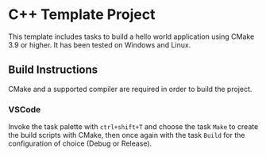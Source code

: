 # C++ Template Project

This template includes tasks to build a hello world application using CMake 3.9 or higher. It has been tested on Windows and Linux.

## Build Instructions

CMake and a supported compiler are required in order to build the project.

### VSCode

Invoke the task palette with `ctrl+shift+T` and choose the task `Make` to create the build scripts with CMake, then once again with the task `Build` for the configuration of choice (Debug or Release).

